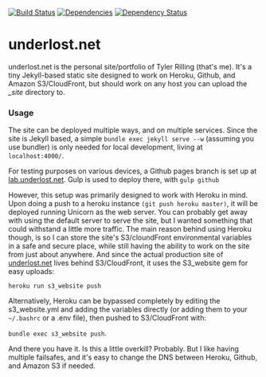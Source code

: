 [![Build Status](https://travis-ci.org/underlost/underlost.net.svg?branch=master)](https://travis-ci.org/underlost/underlost.net)
[![Dependencies](https://david-dm.org/underlost/underlost.net.svg)](https://david-dm.org/underlost/underlost.net)
[![Dependency Status](https://gemnasium.com/badges/github.com/underlost/underlost.net.svg)](https://gemnasium.com/github.com/underlost/underlost.net)


# underlost.net

underlost.net is the personal site/portfolio of Tyler Rilling (that's me). It's a tiny Jekyll-based static site designed to work on Heroku, Github, and Amazon S3/CloudFront, but should work on any host you can upload the *_site* directory to.

### Usage

The site can be deployed multiple ways, and on multiple services. Since the site is Jekyll based, a simple `bundle exec jekyll serve --w` (assuming you use bundler) is only needed for local development, living at `localhost:4000/`.

For testing purposes on various devices, a Github pages branch is set up at [lab.underlost.net](http://lab.underlost.net). Gulp is used to deploy there, with `gulp github`

However, this setup was primarily designed to work with Heroku in mind. Upon doing a push to a heroku instance `(git push heroku master)`, it will be deployed running Unicorn as the web server. You can probably get away with using the default server to serve the site, but I wanted something that could withstand a little more traffic. The main reason behind using Heroku though, is so I can store the site's S3/cloundFront environmental variables in a safe and secure place, while still having the ability to work on the site from just about anywhere. And since the actual production site of [underlost.net](http://underlost.net) lives behind S3/CloudFront, it uses the S3_website gem for easy uploads:

`heroku run s3_website push`

Alternatively, Heroku can be bypassed completely by editing the s3_website.yml and adding the variables directly (or adding them to your `~/.bashrc` or a .env file), then pushed to S3/CloudFront with:

`bundle exec s3_website push`.

And there you have it. Is this a little overkill? Probably. But I like having multiple failsafes, and it's easy to change the DNS between Heroku, Github, and Amazon S3 if needed.
